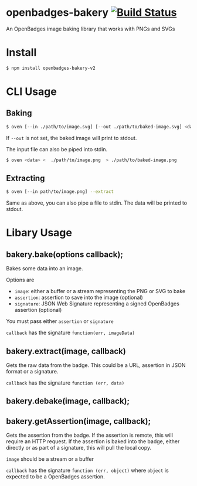 # openbadges-bakery [![Build Status](https://secure.travis-ci.org/mozilla/openbadges-bakery.png)](http://travis-ci.org/mozilla/openbadges-bakery)

An OpenBadges image baking library that works with PNGs and SVGs

# Install
```bash
$ npm install openbadges-bakery-v2
```
# CLI Usage

## Baking

```bash
$ oven [--in ./path/to/image.svg] [--out ./path/to/baked-image.svg] <data>
```
If `--out` is not set, the baked image will print to stdout.

The input file can also be piped into stdin.

```bash
$ oven <data> <  ./path/to/image.png  > ./path/to/baked-image.png
```
## Extracting

```bash
$ oven [--in path/to/image.png] --extract
```

Same as above,  you can also pipe a file to stdin. The data will be printed to stdout.

# Libary Usage

## bakery.bake(options callback);

Bakes some data into an image.

Options are
- `image`: either a buffer or a stream representing the PNG or SVG to bake
- `assertion`: assertion to save into the image (optional)
- `signature`: JSON Web Signature representing a signed OpenBadges assertion (optional)

You must pass either `assertion` or `signature`

`callback` has the signature `function(err, imageData)`

## bakery.extract(image, callback)

Gets the raw data from the badge. This could be a URL, assertion in JSON format or a signature.

`callback` has the signature `function (err, data)`

## bakery.debake(image, callback);
## bakery.getAssertion(image, callback);

Gets the assertion from the badge. If the assertion is remote, this will require an HTTP request. If the assertion is baked into the badge, either directly or as part of a signature, this will pull the local copy.

`image` should be a stream or a buffer

`callback` has the signature `function (err, object)` where `object` is expected to be a OpenBadges assertion.
